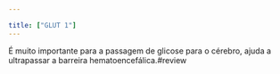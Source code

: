 ```yaml
---

title: ["GLUT 1"]
---
```

É muito importante para a passagem de glicose para o cérebro, ajuda a ultrapassar a barreira hematoencefálica.#review 
